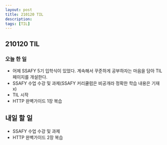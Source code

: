 ```yaml
---
layout: post
title: 210120 TIL
description: 
tags: [TIL]
---
```

## 210120 TIL

### 오늘 한 일
* 어제 SSAFY 5기 입학식이 있었다. 계속해서 꾸준하게 공부하자는 마음을 담아 TIL 페이지를 개설한다.
* SSAFY 수업 수강 및 과제(SSAFY 커리큘럼은 비공개라 정확한 학습 내용은 기재x) 
* TIL 시작
* HTTP 완벽가이드 1장 복습

## 내일 할 일
* SSAFY 수업 수강 및 과제
* HTTP 완벽가이드 2장 복습
